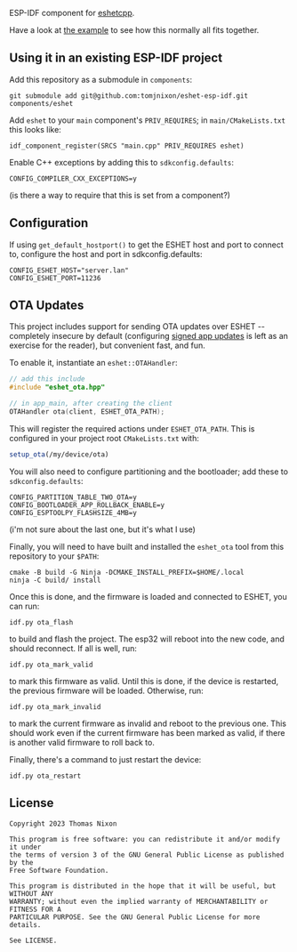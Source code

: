ESP-IDF component for [eshetcpp](https://github.com/tomjnixon/eshetcpp).

Have a look at [the example](example#readme) to see how this normally all fits
together.

## Using it in an existing ESP-IDF project

Add this repository as a submodule in `components`:

    git submodule add git@github.com:tomjnixon/eshet-esp-idf.git components/eshet

Add `eshet` to your `main` component's `PRIV_REQUIRES`; in `main/CMakeLists.txt` this looks like:

    idf_component_register(SRCS "main.cpp" PRIV_REQUIRES eshet)

Enable C++ exceptions by adding this to `sdkconfig.defaults`:

    CONFIG_COMPILER_CXX_EXCEPTIONS=y

(is there a way to require that this is set from a component?)

## Configuration

If using `get_default_hostport()` to get the ESHET host and port to connect to,
configure the host and port in sdkconfig.defaults:

    CONFIG_ESHET_HOST="server.lan"
    CONFIG_ESHET_PORT=11236

## OTA Updates

This project includes support for sending OTA updates over ESHET -- completely
insecure by default (configuring [signed app
updates](https://docs.espressif.com/projects/esp-idf/en/v5.1.2/esp32/security/secure-boot-v1.html#signed-app-verification-without-hardware-secure-boot)
is left as an exercise for the reader), but convenient fast, and fun.

To enable it, instantiate an `eshet::OTAHandler`:

```cpp
// add this include
#include "eshet_ota.hpp"

// in app_main, after creating the client
OTAHandler ota(client, ESHET_OTA_PATH);
```

This will register the required actions under `ESHET_OTA_PATH`. This is
configured in your project root `CMakeLists.txt` with:

```cmake
setup_ota(/my/device/ota)
```

You will also need to configure partitioning and the bootloader; add these to
`sdkconfig.defaults`:

    CONFIG_PARTITION_TABLE_TWO_OTA=y
    CONFIG_BOOTLOADER_APP_ROLLBACK_ENABLE=y
    CONFIG_ESPTOOLPY_FLASHSIZE_4MB=y

(i'm not sure about the last one, but it's what I use)

Finally, you will need to have built and installed the `eshet_ota` tool from
this repository to your `$PATH`:

    cmake -B build -G Ninja -DCMAKE_INSTALL_PREFIX=$HOME/.local
    ninja -C build/ install

Once this is done, and the firmware is loaded and connected to ESHET, you can
run:

    idf.py ota_flash

to build and flash the project. The esp32 will reboot into the new code, and
should reconnect. If all is well, run:

    idf.py ota_mark_valid

to mark this firmware as valid. Until this is done, if the device is restarted,
the previous firmware will be loaded. Otherwise, run:

    idf.py ota_mark_invalid

to mark the current firmware as invalid and reboot to the previous one. This
should work even if the current firmware has been marked as valid, if there is
another valid firmware to roll back to.

Finally, there's a command to just restart the device:

    idf.py ota_restart

## License

```
Copyright 2023 Thomas Nixon

This program is free software: you can redistribute it and/or modify it under
the terms of version 3 of the GNU General Public License as published by the
Free Software Foundation.

This program is distributed in the hope that it will be useful, but WITHOUT ANY
WARRANTY; without even the implied warranty of MERCHANTABILITY or FITNESS FOR A
PARTICULAR PURPOSE. See the GNU General Public License for more details.

See LICENSE.
```
